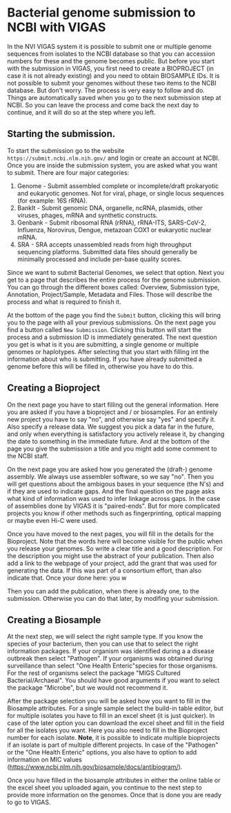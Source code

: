 # Bacterial genome submission to NCBI with VIGAS

In the NVI VIGAS system it is possible to submit one or multiple genome sequences from isolates to the NCBI database so that you can accession numbers for these and the genome becomes public. But before you start with the submission in VIGAS, you first need to create a BIOPROJECT (in case it is not already existing) and you need to obtain BIOSAMPLE IDs. It is not possible to submit your genomes without these two items to the NCBI database. But don't worry. The process is very easy to follow and do. Things are automatically saved when you go to the next submission step at NCBI. So you can leave the process and come back the next day to continue, and it will do so at the step where you left.

## Starting the submission.
To start the submission go to the website `https://submit.ncbi.nlm.nih.gov/` and login or create an account at NCBI. Once you are inside the submission system, you are asked what you want to submit. There are four major categories:

1. Genome - Submit assembled complete or incomplete/draft prokaryotic and eukaryotic genomes. Not for viral, phage, or single locus sequences (for example: 16S rRNA).
2. BankIt - Submit genomic DNA, organelle, ncRNA, plasmids, other viruses, phages, mRNA and synthetic constructs.
3. Genbank - Submit ribosomal RNA (rRNA), rRNA-ITS, SARS-CoV-2, Influenza, Norovirus, Dengue, metazoan COX1 or eukaryotic nuclear mRNA.
4. SRA - SRA accepts unassembled reads from high throughput sequencing platforms. Submitted data files should generally be minimally processed and include per-base quality scores.

Since we want to submit Bacterial Genomes, we select that option. Next you get to a page that describes the entire process for the genome submission.
You can go through the different boxes called: Overview, Submission type, Annotation, Project/Sample, Metadata and Files. Those will describe the process and what is required to finish it.

At the bottom of the page you find the `Submit` button, clicking this will bring you to the page with all your previous submissions. On the next page you find a button called `New Submission`. Clicking this button will start the process and a submission ID is immediately generated. The next question you get is what is it you are submitting, a single genome or multiple genomes or haplotypes. After selecting that you start with filling int the information about who is submitting. If you have already submitted a genome before this will be filled in, otherwise you have to do this.


## Creating a Bioproject
On the next page you have to start filling out the general information. Here you are asked if you have a bioproject and / or biosamples. For an entirely new project you have to say "no", and otherwise say "yes" and specify it. Also specify a release data. We suggest you pick a data far in the future, and only when everything is satisfactory you actively release it, by changing the date to something in the immediate future. And at the bottom of the page you give the submission a title and you might add some comment to the NCBI staff.

On the next page you are asked how you generated the (draft-) genome assembly. We always use assembler software, so we say "no". Then you will get questions about the ambigous bases in your sequence (the N's) and if they are used to indicate gaps. And the final question on the page asks what kind of information was used to infer linkage across gaps. In the case of assemblies done by VIGAS it is "paired-ends". But for more complicated projects you know if other methods such as fingerprinting, optical mapping or maybe even Hi-C were used.

Once you have moved to the next pages, you will fill in the details for the Bioproject. Note that the words here will become visible for the public when you release your genomes. So write a clear title and a good description. For the description you might use the abstract of your publication. Then also add a link to the webpage of your project, add the grant that was used for generating the data. If this was part of a consortium effort, than also indicate that. 
Once your done here: you w

Then you can add the publication, when there is already one, to the submission. Otherwise you can do that later, by modifing your submission.

## Creating a Biosample
At the next step, we will select the right sample type. If you know the species of your bacterium, then you can use that to select the right information packages. If your organism was identified during a a disease outbreak then select "Pathogen". If your organisms was obtained during surveillance than select "One Health Enteric"species for those organisms. For the rest of organisms select the package "MIGS Cultured Bacterial/Archaeal". You should have good arguments if you want to select the package "Microbe", but we would not recommend it. 

After the package selection you will be asked how you want to fill in the Biosample attributes. For a single sample select the build-in table editor, but for multiple isolates you have to fill in an excel sheet (it is just quicker). In case of the later option you can download the excel sheet and fill in the field for all the isolates you want. Here you also need to fill in the Bioproject number for each isolate. **Note**, it is possible to indicate multiple bioprojects if an isolate is part of multiple different projects. In case of the "Pathogen" or the "One Health Enteric" options, you also have to option to add information on MIC values (https://www.ncbi.nlm.nih.gov/biosample/docs/antibiogram/).

Once you have filled in the biosample attributes in either the online table or the excel sheet you uploaded again, you continue to the next step to provide more information on the genomes.  Once that is done you are ready to go to VIGAS.




